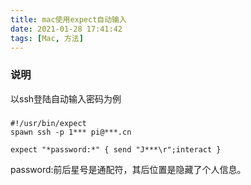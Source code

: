 ```yaml
---
title: mac使用expect自动输入
date: 2021-01-28 17:41:42
tags: [Mac, 方法]
---
```

### 说明
以ssh登陆自动输入密码为例

###
```
#!/usr/bin/expect
spawn ssh -p 1*** pi@***.cn

expect "*password:*" { send "J***\r";interact }
```
password:前后星号是通配符，其后位置是隐藏了个人信息。
